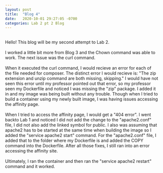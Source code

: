 ```yaml
---
layout: post
title:  "Blog 4"
date:   2020-10-01 29:27:05 -0700
categories: Lab 2 pt 2 Blog
---
```

<br />
Hello! This blog will be my second attempt to Lab 2.
<br />
<br />
I worked a little bit more from Blog 3 and the Chown command was able to work. The next issue was the curl command.
<br />
<br />
When it executed the curl command, I would recieve an error for each of the file needed for composer. The distinct error I would recieve is: "The zip extension and unzip command are both missing, skipping." I would have not seen this error until my professor pointed out that error, so my professor seen my Dockerfile and noticed I was missing the "zip" package. I added it in and my image was being built without any trouble. Though when I tried to build a container using my newly built image, I was having issues accessing the affinity page.
<br /> 
<br />
When I tried to access the affinity page, I would get a "404 error". I went backto Lab 1 and noticed I did not add the change to the "apache2.conf" file, I did not also add the linked symbol for public. I also was assuming that apache2 has to be started at the same time when building the image so I added the "service apache2 start" command. For the "apache2.conf" file, I added that to the folder where my Dockerfile is and added the COPY command into the Dockerfile. After all those fixes, I still ran into an error accessing the affinity site.
<br />
<br /> 
Ultimately, I ran the container and then ran the "service apache2 restart" command and it worked.

